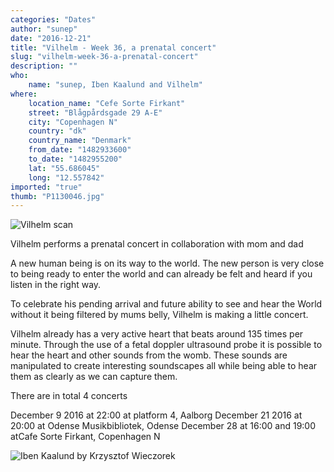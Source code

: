 ```yaml
---
categories: "Dates"
author: "sunep"
date: "2016-12-21"
title: "Vilhelm - Week 36, a prenatal concert"
slug: "vilhelm-week-36-a-prenatal-concert"
description: ""
who: 
    name: "sunep, Iben Kaalund and Vilhelm"
where: 
    location_name: "Cefe Sorte Firkant"
    street: "Blågpårdsgade 29 A-E"
    city: "Copenhagen N"
    country: "dk"
    country_name: "Denmark"
    from_date: "1482933600"
    to_date: "1482955200"
    lat: "55.686045"
    long: "12.557842"
imported: "true"
thumb: "P1130046.jpg"
---
```



![Vilhelm scan](P1130046.jpg)

Vilhelm performs a prenatal concert in collaboration with mom and dad

A new human being is on its way to the world. The new person is very close to being ready to enter the world and can already be felt and heard if you listen in the right way.

To celebrate his pending arrival and future ability to see and hear the World without it being filtered by mums belly, Vilhelm is making a little concert.

Vilhelm already has a very active heart that beats around 135 times per minute. Through the use of a fetal doppler ultrasound probe it is possible to hear the heart and other sounds from the womb. These sounds are manipulated to create interesting soundscapes all while being able to hear them as clearly as we can capture them.

There are in total 4 concerts

December 9 2016 at 22:00 at platform 4, Aalborg
December 21 2016 at 20:00 at Odense Musikbibliotek, Odense
December 28 at 16:00 and 19:00 atCafe Sorte Firkant, Copenhagen N

![Iben Kaalund by Krzysztof Wieczorek](_DSC5320.jpg)